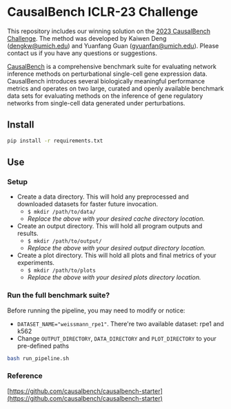 # CausalBench ICLR-23 Challenge 

This repository includes our winning solution on the [2023 CausalBench Challenge](https://www.gsk.ai/causalbench-challenge/). The method was developed by Kaiwen Deng ([dengkw@umich.edu](mailto:dengkw@umich.edu)) and Yuanfang Guan ([gyuanfan@umich.edu](mailto:gyuanfan@umich.edu)). Please contact us if you have any questions or suggestions.

[CausalBench](https://arxiv.org/abs/2210.17283) is a comprehensive benchmark suite for evaluating network inference methods on perturbational single-cell gene expression data. 
CausalBench introduces several biologically meaningful performance metrics and operates on two large, curated and openly available benchmark data sets for evaluating methods on the inference of gene regulatory networks from single-cell data generated under perturbations.

## Install

```bash
pip install -r requirements.txt
```

## Use

### Setup

- Create a data directory. This will hold any preprocessed and downloaded datasets for faster future invocation.
  - `$ mkdir /path/to/data/`
  - _Replace the above with your desired cache directory location._
- Create an output directory. This will hold all program outputs and results.
  - `$ mkdir /path/to/output/`
  - _Replace the above with your desired output directory location._
- Create a plot directory. This will hold all plots and final metrics of your experiments.
  - `$ mkdir /path/to/plots`
  - _Replace the above with your desired plots directory location._


### Run the full benchmark suite?

Before running the pipeline, you may need to modify or notice:
- `DATASET_NAME="weissmann_rpe1"`. There're two available dataset: rpe1 and k562
- Change `OUTPUT_DIRECTORY`, `DATA_DIRECTORY` and `PLOT_DIRECTORY` to your pre-defined paths

```bash
bash run_pipeline.sh
```

### Reference
[https://github.com/causalbench/causalbench-starter](https://github.com/causalbench/causalbench-starter)